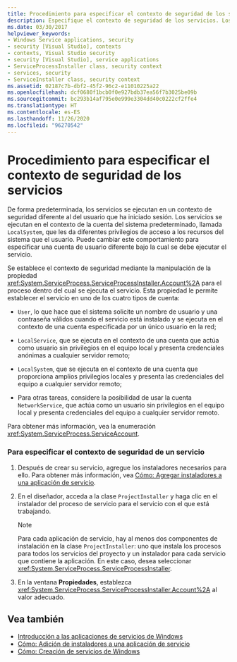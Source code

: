 ```yaml
---
title: Procedimiento para especificar el contexto de seguridad de los servicios
description: Especifique el contexto de seguridad de los servicios. Los servicios que se ejecutan en el contexto predeterminado de la cuenta del sistema tienen derechos de acceso a los recursos del sistema diferentes a los del usuario que ha iniciado sesión.
ms.date: 03/30/2017
helpviewer_keywords:
- Windows Service applications, security
- security [Visual Studio], contexts
- contexts, Visual Studio security
- security [Visual Studio], service applications
- ServiceProcessInstaller class, security context
- services, security
- ServiceInstaller class, security context
ms.assetid: 02187c7b-dbf2-45f2-96c2-e11010225a22
ms.openlocfilehash: dcf0680f1bcb0f0e927bdb37ea56f7b3025be09b
ms.sourcegitcommit: bc293b14af795e0e999e3304dd40c0222cf2ffe4
ms.translationtype: HT
ms.contentlocale: es-ES
ms.lasthandoff: 11/26/2020
ms.locfileid: "96270542"
---
```

# <a name="how-to-specify-the-security-context-for-services"></a>Procedimiento para especificar el contexto de seguridad de los servicios

De forma predeterminada, los servicios se ejecutan en un contexto de seguridad diferente al del usuario que ha iniciado sesión. Los servicios se ejecutan en el contexto de la cuenta del sistema predeterminado, llamada `LocalSystem`, que les da diferentes privilegios de acceso a los recursos del sistema que el usuario. Puede cambiar este comportamiento para especificar una cuenta de usuario diferente bajo la cual se debe ejecutar el servicio.  
  
 Se establece el contexto de seguridad mediante la manipulación de la propiedad <xref:System.ServiceProcess.ServiceProcessInstaller.Account%2A> para el proceso dentro del cual se ejecuta el servicio. Esta propiedad le permite establecer el servicio en uno de los cuatro tipos de cuenta:  
  
- `User`, lo que hace que el sistema solicite un nombre de usuario y una contraseña válidos cuando el servicio está instalado y se ejecuta en el contexto de una cuenta especificada por un único usuario en la red;  
  
- `LocalService`, que se ejecuta en el contexto de una cuenta que actúa como usuario sin privilegios en el equipo local y presenta credenciales anónimas a cualquier servidor remoto;  
  
- `LocalSystem`, que se ejecuta en el contexto de una cuenta que proporciona amplios privilegios locales y presenta las credenciales del equipo a cualquier servidor remoto;  
  
- Para otras tareas, considere la posibilidad de usar la cuenta `NetworkService`, que actúa como un usuario sin privilegios en el equipo local y presenta credenciales del equipo a cualquier servidor remoto.  
  
 Para obtener más información, vea la enumeración <xref:System.ServiceProcess.ServiceAccount>.  
  
### <a name="to-specify-the-security-context-for-a-service"></a>Para especificar el contexto de seguridad de un servicio  
  
1. Después de crear su servicio, agregue los instaladores necesarios para ello. Para obtener más información, vea [Cómo: Agregar instaladores a una aplicación de servicio](how-to-add-installers-to-your-service-application.md).  
  
2. En el diseñador, acceda a la clase `ProjectInstaller` y haga clic en el instalador del proceso de servicio para el servicio con el que está trabajando.  
  
    > [!NOTE]
    > Para cada aplicación de servicio, hay al menos dos componentes de instalación en la clase `ProjectInstaller`: uno que instala los procesos para todos los servicios del proyecto y un instalador para cada servicio que contiene la aplicación. En este caso, desea seleccionar <xref:System.ServiceProcess.ServiceProcessInstaller>.  
  
3. En la ventana **Propiedades**, establezca <xref:System.ServiceProcess.ServiceProcessInstaller.Account%2A> al valor adecuado.  
  
## <a name="see-also"></a>Vea también

- [Introducción a las aplicaciones de servicios de Windows](introduction-to-windows-service-applications.md)
- [Cómo: Adición de instaladores a una aplicación de servicio](how-to-add-installers-to-your-service-application.md)
- [Cómo: Creación de servicios de Windows](how-to-create-windows-services.md)
